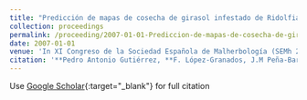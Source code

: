 ```yaml
---
title: "Predicción de mapas de cosecha de girasol infestado de Ridolfia segetum en imágenes remotas mediante Redes Neuronales Evolutivas de Unidad Producto"
collection: proceedings
permalink: /proceeding/2007-01-01-Prediccion-de-mapas-de-cosecha-de-girasol-infestado-de-Ridolfia-segetum-en-imagenes-remotas-mediante-Redes-Neuronales-Evolutivas-de-Unidad-Producto
date: 2007-01-01
venue: 'In XI Congreso de la Sociedad Española de Malherbología (SEMh 2007)'
citation: '**Pedro Antonio Gutiérrez, **F. López-Granados, J.M Peña-Barragán, M. Jurado-Expósito, M.T. Gómez-Casero, César Hervás-Martínez, &quot;Predicción de mapas de cosecha de girasol infestado de Ridolfia segetum en imágenes remotas mediante Redes Neuronales Evolutivas de Unidad Producto.&quot; In XI Congreso de la Sociedad Española de Malherbología (SEMh 2007), 2007, pp.263--266.'
---
```

Use [Google Scholar](https://scholar.google.com/scholar?q=Prediccion+de+mapas+de+cosecha+de+girasol+infestado+de+Ridolfia+segetum+en+imagenes+remotas+mediante+Redes+Neuronales+Evolutivas+de+Unidad+Producto){:target="_blank"} for full citation